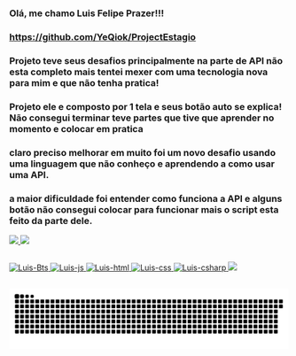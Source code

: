 ### Olá, me chamo Luis Felipe Prazer!!!

### https://github.com/YeQiok/ProjectEstagio
### Projeto teve seus desafios principalmente na parte de API não esta completo mais tentei mexer com uma tecnologia nova para mim e que não tenha pratica!
### Projeto ele e composto por 1 tela e seus botão auto se explica! Não consegui terminar teve partes que tive que aprender no momento e colocar em pratica
### claro preciso melhorar em muito foi um novo desafio usando uma linguagem que não conheço e aprendendo a como usar uma API.
### a maior dificuldade foi entender como funciona a API e alguns botão não consegui colocar para funcionar mais o script esta feito da parte dele.

<div>
   <a href="https://github.com/YeQiok">
   <img height="180cm" src="https://github-readme-stats.vercel.app/api?username=YeQioK&show_icons=true&theme=dracula&include_all_commits=true&count_private=true">
   <img height="180cm" src="https://github-readme-stats.vercel.app/api/top-langs/?username=YeQioK&layout=compact&langs_count=16&theme=dracula">
</div>

##
  
<div>
  <img aling="center" alt="Luis-Bts" src="https://img.icons8.com/color/48/000000/bootstrap.png">
  <img aling="center" alt="Luis-js" src="https://img.icons8.com/color/48/000000/javascript--v2.png">
  <img aling="center" alt="Luis-html" src="https://img.icons8.com/color/48/000000/html-5--v1.png">
  <img aling="center" alt="Luis-css" src="https://img.icons8.com/color/48/000000/css3.png">
  <img aling="center" alt="Luis-csharp" src="https://img.icons8.com/color/48/000000/c-sharp-logo.png">
  <a href="https://www.linkedin.com/in/luis-felipe-marins-batista-a1a037207/">
  <img src="https://img.icons8.com/material-rounded/48/000000/linkedin--v2.png">
  </a>
</div>
  
  ##
  
  ![Snake animation](https://github.com/yeqiok/yeqiok/blob/output/github-contribution-grid-snake.svg)
